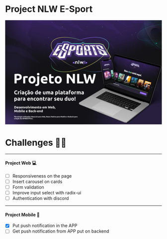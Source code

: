 # Project NLW E-Sport


![photoMain](https://raw.githubusercontent.com/Diego-Lopes/nlw9-eSport/main/assets/capa.webp)





# Challenges 🐱‍🏍

---
#### Project Web 💻
- [ ] Responsiveness on the page
- [ ] Insert carousel on cards
- [ ] Form validation
- [ ] Improve input select with radix-ui
- [ ] Authentication with discord

---
#### Project Mobile 📱

- [x] Put push notification in the APP
- [ ] Get push notification from APP put on backend